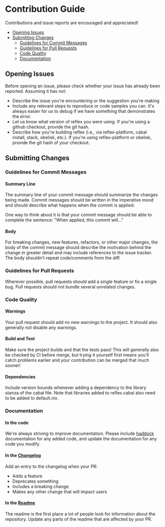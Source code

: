 # Contribution Guide

Contributions and issue reports are encouraged and appreciated!

- [Opening Issues](#opening-issues)
- [Submitting Changes](#submitting-changes)
  - [Guidelines for Commit Messages](#guidelines-for-commit-messages)
  - [Guidelines for Pull Requests](#guidelines-for-pull-requests)
  - [Code Quality](#code-quality)
  - [Documentation](#documentation)

## Opening Issues

Before opening an issue, please check whether your issue has already been reported. Assuming it has not:

* Describe the issue you're encountering or the suggestion you're making
* Include any relevant steps to reproduce or code samples you can. It's always easier for us to debug if we have something that demonstrates the error.
* Let us know what version of reflex you were using. If you're using a github checkout, provide the git hash.
* Describe how you're building reflex (i.e., via reflex-platform, cabal install, stack, obelisk, etc.). If you're using reflex-platform or obelisk, provide the git hash of your checkout.

## Submitting Changes

### Guidelines for Commit Messages

#### Summary Line
The summary line of your commit message should summarize the changes being made. Commit messages should be written in the imperative mood and should describe what happens when the commit is applied.

One way to think about it is that your commit message should be able to complete the sentence:
"When applied, this commit will..."

#### Body
For breaking changes, new features, refactors, or other major changes, the body of the commit message should describe the motivation behind the change in greater detail and may include references to the issue tracker. The body shouldn't repeat code/comments from the diff.

### Guidelines for Pull Requests

Wherever possible, pull requests should add a single feature or fix a single bug. Pull requests should not bundle several unrelated changes.

### Code Quality

#### Warnings

Your pull request should add no new warnings to the project. It should also generally not disable any warnings.

#### Build and Test

Make sure the project builds and that the tests pass! This will generally also be checked by CI before merge, but trying it yourself first means you'll catch problems earlier and your contribution can be merged that much sooner!

#### Dependencies

Include version bounds whenever adding a dependency to the library stanza of the cabal file. Note that libraries added to reflex.cabal also need to be added to default.nix.

### Documentation

#### In the code
We're always striving to improve documentation. Please include [haddock](https://haskell-haddock.readthedocs.io/en/latest/index.html) documentation for any added code, and update the documentation for any code you modify.

#### In the [Changelog](ChangeLog.md)
Add an entry to the changelog when your PR:
* Adds a feature
* Deprecates something
* Includes a breaking change
* Makes any other change that will impact users

#### In the [Readme](README.md)
The readme is the first place a lot of people look for information about the repository. Update any parts of the readme that are affected by your PR.

